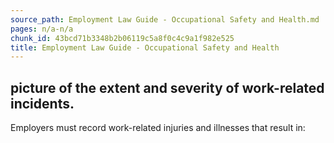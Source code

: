 ```yaml
---
source_path: Employment Law Guide - Occupational Safety and Health.md
pages: n/a-n/a
chunk_id: 43bcd71b3348b2b06119c5a8f0c4c9a1f982e525
title: Employment Law Guide - Occupational Safety and Health
---
```

## picture of the extent and severity of work-related incidents.

Employers must record work-related injuries and illnesses that result in:
